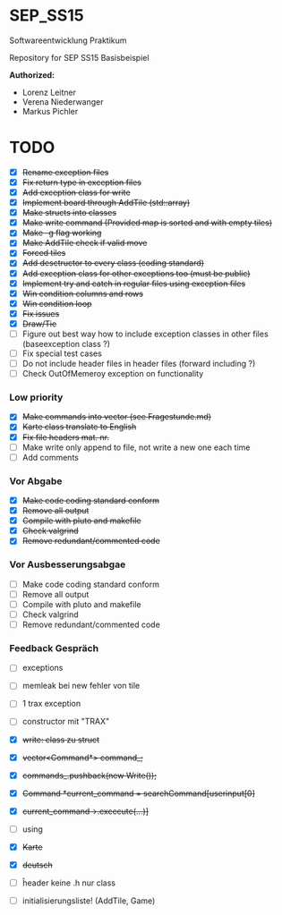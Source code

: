 # SEP_SS15
Softwareentwicklung Praktikum

Repository for SEP SS15 Basisbeispiel

**Authorized:**
* Lorenz Leitner
* Verena Niederwanger
* Markus Pichler

# TODO
- [x] ~~Rename exception files~~
- [x] ~~Fix return type in exception files~~
- [x] ~~Add exception class for write~~
- [x] ~~Implement board through AddTile (std::array)~~
- [x] ~~Make structs into classes~~
- [x] ~~Make write command (Provided map is sorted and with empty tiles)~~
- [x] ~~Make -g flag working~~
- [x] ~~Make AddTile check if valid move~~
- [x] ~~Forced tiles~~
- [x] ~~Add desctructor to every class (coding standard)~~
- [x] ~~Add exception class for other exceptions too (must be public)~~
- [x] ~~Implement try and catch in regular files using exception files~~
- [x] ~~Win condition columns and rows~~
- [x] ~~Win condition loop~~
- [x] ~~Fix issues~~
- [x] ~~Draw/Tie~~
- [ ] Figure out best way how to include exception classes in other files (baseexception class ?)
- [ ] Fix special test cases
- [ ] Do not include header files in header files (forward including ?)
- [ ] Check OutOfMemeroy exception on functionality

### Low priority
- [x] ~~Make commands into vector (see Fragestunde.md)~~
- [x] ~~Karte class translate to English~~
- [x] ~~Fix file headers mat. nr.~~
- [ ] Make write only append to file, not write a new one each time
- [ ] Add comments

### Vor Abgabe
- [x] ~~Make code coding standard conform~~
- [x] ~~Remove all output~~
- [x] ~~Compile with pluto and makefile~~
- [x] ~~Check valgrind~~
- [x] ~~Remove redundant/commented code~~

### Vor Ausbesserungsabgae
- [ ] Make code coding standard conform
- [ ] Remove all output
- [ ] Compile with pluto and makefile
- [ ] Check valgrind
- [ ] Remove redundant/commented code

### Feedback Gespräch
- [ ] exceptions
- [ ] memleak bei new fehler von tile
- [ ] 1 trax exception
- [ ] constructor mit "TRAX"
- [x] ~~write: class zu struct~~

- [x] ~~vector<Command*> command_;~~
- [x] ~~commands_.pushback(new Write());~~
- [x] ~~Command *current_command = searchCommand[userinput[0]~~
- [x] ~~current_command->.excecute(...)]~~

- [ ] using
- [x] ~~Karte~~
- [x] ~~deutsch~~

- [ ] ĥeader keine .h nur class

- [ ] initialisierungsliste! (AddTile, Game)
